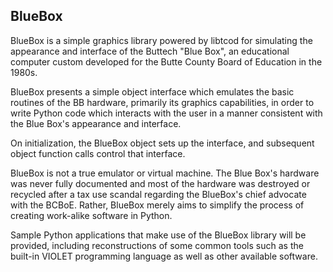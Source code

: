 BlueBox
--------------

BlueBox is a simple graphics library powered by libtcod for simulating the appearance and interface of the Buttech "Blue Box", an educational computer custom developed for the Butte County Board of Education in the 1980s.

BlueBox presents a simple object interface which emulates the basic routines of the BB hardware, primarily its graphics capabilities, in order to write Python code which interacts with the user in a manner consistent with the Blue Box's appearance and interface.

On initialization, the BlueBox object sets up the interface, and subsequent object function calls control that interface. 

BlueBox is not a true emulator or virtual machine. The Blue Box's hardware was never fully documented and most of the hardware was destroyed or recycled after a tax use scandal regarding the BlueBox's chief advocate with the BCBoE. Rather, BlueBox merely aims to simplify the process of creating work-alike software in Python.

Sample Python applications that make use of the BlueBox library will be provided, including reconstructions of some common tools such as the built-in VIOLET programming language as well as other available software.